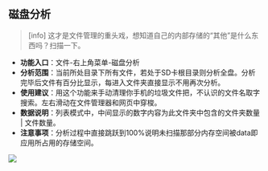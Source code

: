 ## 磁盘分析
>[info] 这才是文件管理的重头戏，想知道自己的内部存储的“其他”是什么东西吗？扫描一下。
* **功能入口**：文件-右上角菜单-磁盘分析
* **分析范围**：当前所处目录下所有文件，若处于SD卡根目录则分析全盘。分析完毕后文件有百分比显示，每进入文件夹直接显示不用再次分析。
* **使用建议**：用这个功能来手动清理你手机的垃圾文件把，不认识的文件名取字搜索。左右滑动在文件管理器和网页中穿梭。
* **数据说明**：列表模式中，中间显示的数字内容为此文件夹中包含的文件夹数量 | 文件数量。
* **注意事项**：分析过程中直接跳跃到100%说明未扫描那部分内存空间被data即应用所占用的存储空间。

![](http://ww1.sinaimg.cn/large/6b1dd0a7ly1fzrbbl32y4j20u01foafc.jpg)
